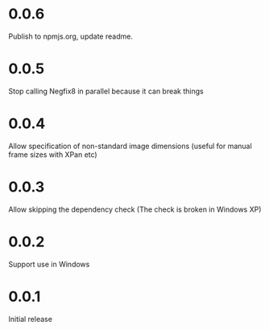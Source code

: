 # 0.0.6

Publish to npmjs.org, update readme.

# 0.0.5

Stop calling Negfix8 in parallel because it can break things

# 0.0.4

Allow specification of non-standard image dimensions (useful for manual frame sizes with XPan etc)

# 0.0.3

Allow skipping the dependency check (The check is broken in Windows XP)

# 0.0.2

Support use in Windows

# 0.0.1

Initial release
